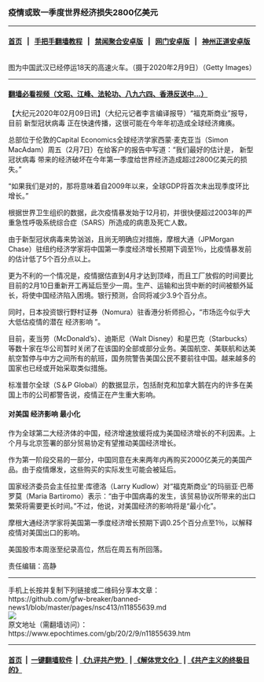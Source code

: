 ### 疫情或致一季度世界经济损失2800亿美元
------------------------

#### [首页](https://github.com/gfw-breaker/banned-news1/blob/master/README.md) &nbsp;&nbsp;|&nbsp;&nbsp; [手把手翻墙教程](https://github.com/gfw-breaker/guides/wiki) &nbsp;&nbsp;|&nbsp;&nbsp; [禁闻聚合安卓版](https://github.com/gfw-breaker/bn-android) &nbsp;&nbsp;|&nbsp;&nbsp; [网门安卓版](https://github.com/oGate2/oGate) &nbsp;&nbsp;|&nbsp;&nbsp; [神州正道安卓版](https://github.com/SzzdOgate/update) 



<div><img alt="" class="aligncenter wp-post-image" src="https://i.epochtimes.com/assets/uploads/2020/02/GettyImages-1199625492-600x400.jpg"/>
<div class="red16 caption">
 <p>
  图为中国武汉已经停运18天的高速火车。（摄于2020年2月9日）（Getty Images）
 </p>
</div>
</div><hr/>

#### [翻墙必看视频（文昭、江峰、法轮功、八九六四、香港反送中...）](https://github.com/gfw-breaker/banned-news1/blob/master/pages/link3.md)

<div><p>
 【大纪元2020年02月09日讯】（大纪元记者李言编译报导）“福克斯商业”报导，目前
 <ok href="https://www.epochtimes.com/gb/tag/%E6%96%B0%E5%9E%8B%E5%86%A0%E7%8A%B6%E7%97%85%E6%AF%92.html">
  新型冠状病毒
 </ok>
 正在快速传播，这很可能在今年年初造成全球经济瘫痪。
</p>
<p>
 总部位于伦敦的Capital Economics全球经济学家西蒙·麦克亚当（Simon MacAdam）周五（2月7日）在给客户的报告中写道：“我们最好的估计是，
 <ok href="https://www.epochtimes.com/gb/tag/%E6%96%B0%E5%9E%8B%E5%86%A0%E7%8A%B6%E7%97%85%E6%AF%92.html">
  新型冠状病毒
 </ok>
 带来的经济破坏在今年第一季度给世界经济造成超过2800亿美元的损失。”
</p>
<p>
 “如果我们是对的，那将意味着自2009年以来，全球GDP将首次未出现季度环比增长。”
</p>
<p>
 根据世界卫生组织的数据，此次疫情暴发始于12月初，并很快便超过2003年的严重急性呼吸系统综合症（SARS）所造成的病患及死亡人数。
</p>
<p>
 由于新型冠状病毒来势汹汹，且尚无明确应对措施，摩根大通（JPMorgan Chase）驻纽约经济学家将中国第一季度经济增长预期下调至1％，比疫情暴发前的估计低了5个百分点以上。
</p>
<p>
 更为不利的一个情况是，疫情据估直到4月才达到顶峰，而且工厂放假的时间要比目前的2月10日重新开工再延后至少一周。生产、运输和出货中断的时间被额外延长，将使中国经济陷入困境。银行预测，合同将减少3.9个百分点。
</p>
<p>
 同时，日本投资银行野村证券（Nomura）驻香港分析师担心，“市场迄今似乎大大低估疫情的潜在
 <ok href="https://www.epochtimes.com/gb/tag/%E7%BB%8F%E6%B5%8E%E5%BD%B1%E5%93%8D.html">
  经济影响
 </ok>
 ”。
</p>
<p>
 目前，麦当劳（McDonald’s）、迪斯尼（Walt Disney）和星巴克（Starbucks）等数十家在华公司暂时关闭了在该国的全部或部分业务。美国航空、美联航和达美航空暂停与中方之间所有的航班，国务院警告美国公民不要前往中国。越来越多的国家也已经或开始采取类似措施。
</p>
<p>
 标准普尔全球（S＆P Global）的数据显示，包括耐克和加拿大鹅在内的许多在美国上市的公司都警告说，疫情正在产生重大影响。
</p>
<h4>
 对美国
 <ok href="https://www.epochtimes.com/gb/tag/%E7%BB%8F%E6%B5%8E%E5%BD%B1%E5%93%8D.html">
  经济影响
 </ok>
 最小化
</h4>
<p>
 作为全球第二大经济体的中国，经济增速放缓将成为美国经济增长的不利因素。上个月与北京签署的部分贸易协定有望推动美国经济增长。
</p>
<p>
 作为第一阶段交易的一部分，中国同意在未来两年内再购买2000亿美元的美国产品。由于疫情爆发，这些购买的实际发生可能会被延后。
</p>
<p>
 国家经济委员会主任拉里·库德洛（Larry Kudlow）对“福克斯商业”的玛丽亚·巴蒂罗莫（Maria Bartiromo）表示：“由于中国病毒的发生，该贸易协议所带来的出口繁荣将需要更长时间。”不过，他说，对美国经济的影响将是“最小化”。
</p>
<p>
 摩根大通经济学家将美国第一季度经济增长预期下调0.25个百分点至1％，以解释疫情对美国出口的影响。
</p>
<p>
 美国股市本周涨至纪录高位，然后在周五有所回落。
</p>
<p>
 责任编辑：高静
</p>
</div>
<hr/>
手机上长按并复制下列链接或二维码分享本文章：<br/>
https://github.com/gfw-breaker/banned-news1/blob/master/pages/nsc413/n11855639.md <br/>
<a href='https://github.com/gfw-breaker/banned-news1/blob/master/pages/nsc413/n11855639.md'><img src='https://github.com/gfw-breaker/banned-news1/blob/master/pages/nsc413/n11855639.md.png'/></a> <br/>
原文地址（需翻墙访问）：https://www.epochtimes.com/gb/20/2/9/n11855639.htm


------------------------
#### [首页](https://github.com/gfw-breaker/banned-news1/blob/master/README.md) &nbsp;|&nbsp; [一键翻墙软件](https://github.com/gfw-breaker/nogfw/blob/master/README.md) &nbsp;| [《九评共产党》](https://github.com/gfw-breaker/9ping.md/blob/master/README.md#九评之一评共产党是什么) | [《解体党文化》](https://github.com/gfw-breaker/jtdwh.md/blob/master/README.md) | [《共产主义的终极目的》](https://github.com/gfw-breaker/gczydzjmd.md/blob/master/README.md)


<img src='http://gfw-breaker.win/banned-news/pages/nsc413/n11855639.md' width='0px' height='0px'/>